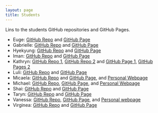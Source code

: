 ```yaml
---
layout: page
title: Students
---
```


Lins to the students GitHub repositories and GitHub Pages. 

- Euge:  [GitHub Repo](https://github.com/eugestumm/eugestumm.github.io) and [GitHub Page](https://eugestumm.github.io/)
- Gabrielle:  [GitHub Repo](https://github.com/gjeanlouis/gjeanlouis.github.io) and [GitHub Page](https://gjeanlouis.github.io)
- Hyekyung: [GitHub Repo](hhttps://github.com/austraea/austraea.github.io) and [GitHub Page](https://austraea.github.io/)
- Iman:  [GitHub Repo](https://github.com/imangareeboo/imangareeboo.github.io) and [GitHub Page](https://imangareeboo.github.io/)
- Kathryn:  [GitHub Repo 1](https://github.com/kes151/kes151.github.io), [GitHub Repo 2](https://github.com/kathrynesanford/kathrynesanford.github.io) and [GitHub Page 1](https://kes151.github.io/), [GitHub Pages 2](https://kathrynesanford.github.io/)
- Luli:  [GitHub Repo](https://github.com/lulischmader/lulischmader.github.io) and [GitHub Page](https://lulischmader.github.io/)
- Micaela: [GitHub Repo](https://github.com/mdonabella/ENG613) and [GitHub Page](https://mdonabella.github.io/ENG613), and [Personal Webpage](https://mdonabella.github.io/)
- Michael:  [GitHub Repo](https://github.com/mrileysoriano/mrileysoriano.github.io), [GitHub Page](https://mrileysoriano.github.io), and [Personal Webpage](http://michaelsoriano.net/)
- Shai:  [GitHub Repo](https://github.com/shai-cohen/shai-cohen.github.io) and [GitHub Page](https://shai-cohen.github.io/)
- Taryn: [GitHub Repo](https://github.com/taryneliana/taryneliana.github.io) and [GitHub Page](https://taryneliana.github.io/)
- Vanessa: [GitHub Repo](https://github.com/vanessabcs/DH2023), [GitHub Page](https://vanessabcs.github.io/DH2023/), and [Personal webpage](https://vanessabcs.github.io/)
- Virginea:  [GitHub Repo](https://github.com/novackvirginea/novackvirginea.github.io) and [GitHub Page](https://novackvirginea.github.io/)
